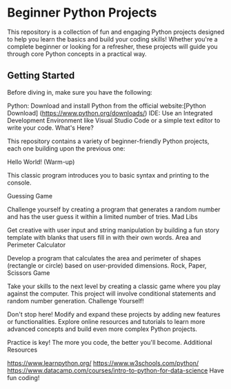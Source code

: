 # Beginner Python Projects

This repository is a collection of fun and engaging Python projects designed to help you learn the basics and build your coding skills! Whether you're a complete beginner or looking for a refresher, these projects will guide you through core Python concepts in a practical way.

## Getting Started

Before diving in, make sure you have the following:

Python: Download and install Python from the official website:[Python Download] (https://www.python.org/downloads/)
IDE: Use an Integrated Development Environment like Visual Studio Code or a simple text editor to write your code.
What's Here?

This repository contains a variety of beginner-friendly Python projects, each one building upon the previous one:

Hello World! (Warm-up)

This classic program introduces you to basic syntax and printing to the console.

Guessing Game

Challenge yourself by creating a program that generates a random number and has the user guess it within a limited number of tries.
Mad Libs

Get creative with user input and string manipulation by building a fun story template with blanks that users fill in with their own words.
Area and Perimeter Calculator

Develop a program that calculates the area and perimeter of shapes (rectangle or circle) based on user-provided dimensions.
Rock, Paper, Scissors Game

Take your skills to the next level by creating a classic game where you play against the computer. This project will involve conditional statements and random number generation.
Challenge Yourself!

Don't stop here! Modify and expand these projects by adding new features or functionalities.
Explore online resources and tutorials to learn more advanced concepts and build even more complex Python projects.

Practice is key! The more you code, the better you'll become.
Additional Resources

https://www.learnpython.org/
https://www.w3schools.com/python/   
https://www.datacamp.com/courses/intro-to-python-for-data-science
Have fun coding!
